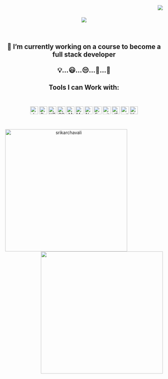 <!-- <h1 align="center">Hi 👋, I'm Srikar Chavali!</h1>
<br>

- 🔭 I’m currently working on a course to become a full stack developer 
- 🌱 I’m currently learning HTML, CSS and JavaScript -->


<img align="right" src="https://visitor-badge.laobi.icu/badge?page_id=srikarchavali">

<h1 align="center">
  <a href="https://git.io/typing-svg">
    <img src="https://readme-typing-svg.herokuapp.com?color=%2336BCF7&duration=3000&center=true&lines=Hello%2C+There!%F0%9F%91%8B;My+name+is+srikar+chavali....+;I+am+a+software+developer;Nice+to+meet+You!">
  </a>
</h1>
<br>
<h2 align="center">
  🔭 I’m currently working on a course to become a full stack developer 
  <br>
  <br>
  💡...😃...😒...🤔...🤩
</h2>


<h2 align="center">Tools I can Work with:<br></h2>
<br>
<p align="center">
<img src="https://img.shields.io/badge/JavaScript-282C34?logo=javascript&logoColor=F7DF1E" alt="JavaScript logo" title="JavaScript" height="25" />
<img src="https://img.shields.io/badge/React-282C34?logo=react&logoColor=61DAFB" alt="React logo" title="React" height="25" />
<img src="https://img.shields.io/badge/HTML5-282C34?logo=html5&logoColor=E34F26" alt="HTML5 logo" title="HTML5" height="25" />
<img src="https://img.shields.io/badge/CSS3-282C34?logo=css3&logoColor=1572B6" alt="CSS3 logo" title="CSS3" height="25" />
<img src="https://img.shields.io/badge/MongoDB-282C34?logo=mongodb&logoColor=47A248" alt="MongoDB logo" title="MongoDB" height="25" />
<img src="https://img.shields.io/badge/MySQL-282C34?logo=mysql&logoColor=00758F" alt="MySQL logo" title="MySQL" height="25" />
<img src="https://img.shields.io/badge/Node.js-282C34?logo=node.js&logoColor=339933" alt="Node.js logo" title="Node.js" height="25" />
<img src="https://img.shields.io/badge/Express-282C34?logo=express&logoColor=FFFFFF" alt="Express.js logo" title="Express.js" height="25" />
<img src="https://img.shields.io/badge/git-282C34?logo=git&logoColor=F05032" alt="git logo" title="git" height="25" />
<img src="https://img.shields.io/badge/JEST-282C34?logo=jest&logoColor=c33f21" alt="JEST logo" title="JEST" height="25" />
<img src="https://https://img.shields.io/badge/python-282C34?logo=python&logoColor=1572B6" alt="python logo" title="Python" height="25" />
<img src="https://img.shields.io/badge/VS%20Code-282C34?logo=visual-studio-code&logoColor=007ACC" alt="Visual Studio Code logo" title="Visual Studio Code" height="25" />
</p>
<br>
<p align=center>
  <div align=center>
    <a href="https://github.com/srikarchavali/github-readme-streak-stats" title="Go to Source">
      <img align="left" width=390 src="https://github-readme-streak-stats.herokuapp.com/?user=srikarchavali&theme=react&border=61dafb&hide_border=true" alt="srikarchavali" />
    </a>
    <a href="https://github.com/srikarchavali/github-readme-stats" title="Go to Source">
      <img align="right" width=390 src="https://github-readme-stats.vercel.app/api?username=srikarchavali&show_icons=true&theme=react&border_color=61dafb&hide_border=true" />
    </a>
  </div>
</p>
<!--
**srikarchavali/srikarchavali** is a ✨ _special_ ✨ repository because its `README.md` (this file) appears on your GitHub profile.

Here are some ideas to get you started:

- 🔭 I’m currently working on a course to become a full stack developer 
- 🌱 I’m currently learning HTML, CSS and JavaScript
- 👯 I’m looking to collaborate on ...
- 🤔 I’m looking for help with ...
- 💬 Ask me about ...
- 📫 How to reach me: ...
- 😄 Pronouns: ...
- ⚡ Fun fact: ...
-->
